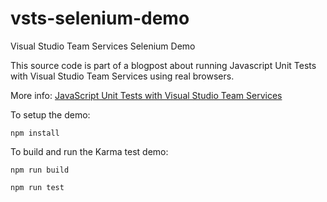 # vsts-selenium-demo
Visual Studio Team Services Selenium Demo

This source code is part of a blogpost about running Javascript Unit Tests with Visual Studio Team Services using real browsers.

More info: [JavaScript Unit Tests with Visual Studio Team Services](https://yuriburger.net/2018/01/02/javascript-unit-tests-with-visual-studio-team-services/)

To setup the demo:

`npm install`

To build and run the Karma test demo: 

`npm run build`

`npm run test`
